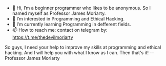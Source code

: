 - 👋 Hi, I’m a beginner programmer who likes to be anonymous. So I named myself as Professor James Moriarty.
- 👀 I’m interested in Programming and Ethical Hacking.
- 🌱 I’m currently learning Programming in defferent fields.
- 📫 How to reach me: contact on telegram by: https://t.me/thedevilmoriarty

So guys, I need your help to improve my skills at programming and ethical hacking. And I will help you with what I know as I can.
Then that's it!
        -- Professor James Moriarty
